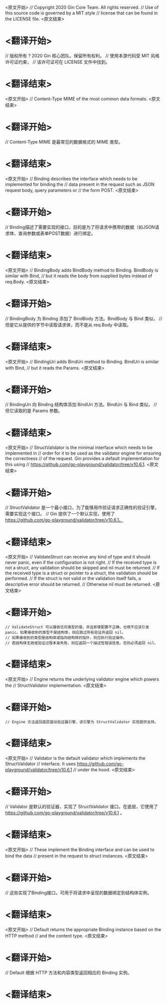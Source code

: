 
<原文开始>
// Copyright 2020 Gin Core Team. All rights reserved.
// Use of this source code is governed by a MIT style
// license that can be found in the LICENSE file.
<原文结束>

# <翻译开始>
// 版权所有 ? 2020 Gin 核心团队。保留所有权利。
// 使用本源代码受 MIT 风格许可证约束，
// 该许可证可在 LICENSE 文件中找到。
# <翻译结束>


<原文开始>
// Content-Type MIME of the most common data formats.
<原文结束>

# <翻译开始>
// Content-Type MIME 是最常见的数据格式的 MIME 类型。
# <翻译结束>


<原文开始>
// Binding describes the interface which needs to be implemented for binding the
// data present in the request such as JSON request body, query parameters or
// the form POST.
<原文结束>

# <翻译开始>
// Binding描述了需要实现的接口，目的是为了将请求中携带的数据（如JSON请求体、查询参数或表单POST数据）进行绑定。
# <翻译结束>


<原文开始>
// BindingBody adds BindBody method to Binding. BindBody is similar with Bind,
// but it reads the body from supplied bytes instead of req.Body.
<原文结束>

# <翻译开始>
// BindingBody 为 Binding 添加了 BindBody 方法。BindBody 与 Bind 类似，
// 但是它从提供的字节中读取请求体，而不是从 req.Body 中读取。
# <翻译结束>


<原文开始>
// BindingUri adds BindUri method to Binding. BindUri is similar with Bind,
// but it reads the Params.
<原文结束>

# <翻译开始>
// BindingUri 向 Binding 结构体添加 BindUri 方法。BindUri 与 Bind 类似，
// 但它读取的是 Params 参数。
# <翻译结束>


<原文开始>
// StructValidator is the minimal interface which needs to be implemented in
// order for it to be used as the validator engine for ensuring the correctness
// of the request. Gin provides a default implementation for this using
// https://github.com/go-playground/validator/tree/v10.6.1.
<原文结束>

# <翻译开始>
// StructValidator 是一个最小接口，为了能够用作验证请求正确性的验证引擎，需要实现这个接口。
// Gin 提供了一个默认实现，使用了 https://github.com/go-playground/validator/tree/v10.6.1。
# <翻译结束>


<原文开始>
	// ValidateStruct can receive any kind of type and it should never panic, even if the configuration is not right.
	// If the received type is not a struct, any validation should be skipped and nil must be returned.
	// If the received type is a struct or pointer to a struct, the validation should be performed.
	// If the struct is not valid or the validation itself fails, a descriptive error should be returned.
	// Otherwise nil must be returned.
<原文结束>

# <翻译开始>
	// ValidateStruct 可以接收任何类型的值，并且即使配置不正确，也绝不应该引发 panic。如果接收到的类型不是结构体，则应跳过所有验证并返回 nil。
	// 如果接收到的类型是结构体或指向结构体的指针，则应执行验证操作。
	// 若结构体无效或验证过程本身失败，则应返回一个描述性错误信息。否则必须返回 nil。
# <翻译结束>


<原文开始>
	// Engine returns the underlying validator engine which powers the
	// StructValidator implementation.
<原文结束>

# <翻译开始>
	// Engine 方法返回底层驱动验证器引擎，该引擎为 StructValidator 实现提供支持。
# <翻译结束>


<原文开始>
// Validator is the default validator which implements the StructValidator
// interface. It uses https://github.com/go-playground/validator/tree/v10.6.1
// under the hood.
<原文结束>

# <翻译开始>
// Validator 是默认的验证器，实现了 StructValidator 接口。在底层，它使用了 https://github.com/go-playground/validator/tree/v10.6.1 。
# <翻译结束>


<原文开始>
// These implement the Binding interface and can be used to bind the data
// present in the request to struct instances.
<原文结束>

# <翻译开始>
// 这些实现了Binding接口，可用于将请求中呈现的数据绑定到结构体实例。
# <翻译结束>


<原文开始>
// Default returns the appropriate Binding instance based on the HTTP method
// and the content type.
<原文结束>

# <翻译开始>
// Default 根据 HTTP 方法和内容类型返回相应的 Binding 实例。
# <翻译结束>

